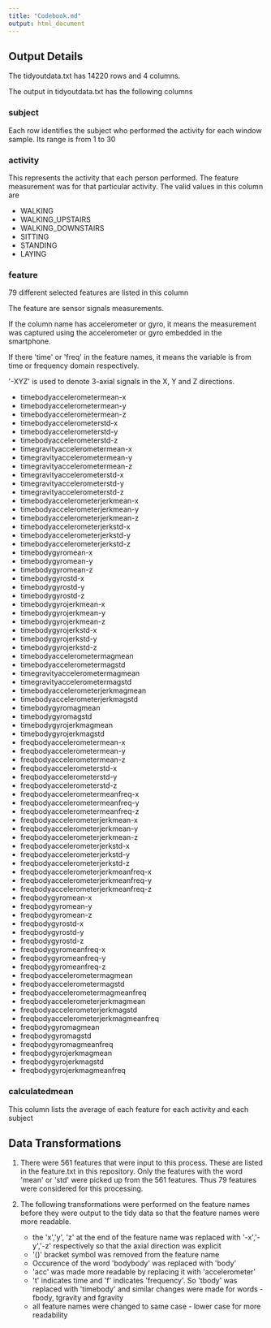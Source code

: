 ```yaml
---
title: "Codebook.md"
output: html_document
---
```


## Output Details
The tidyoutdata.txt has 14220 rows and 4 columns.

The output in tidyoutdata.txt has the following columns

### subject
Each row identifies the subject who performed the activity for each window sample. Its range is from 1 to 30

### activity
This represents the activity that each person performed. The feature measurement was for that particular activity. The valid values in this column are

  * WALKING 
  * WALKING_UPSTAIRS
  * WALKING_DOWNSTAIRS 
  * SITTING 
  * STANDING 
  * LAYING

### feature

79 different selected features are listed in this column 

The feature are sensor signals measurements. 

If the column name has accelerometer or gyro, it means the measurement was captured using the accelerometer or gyro embedded in the smartphone. 

If there 'time' or 'freq' in the feature names, it means the variable is from time or frequency domain respectively.

'-XYZ' is used to denote 3-axial signals in the X, Y and Z directions.


  * timebodyaccelerometermean-x          
  * timebodyaccelerometermean-y                   
  * timebodyaccelerometermean-z         
  * timebodyaccelerometerstd-x            
  * timebodyaccelerometerstd-y            
  * timebodyaccelerometerstd-z         
  * timegravityaccelerometermean-x            
  * timegravityaccelerometermean-y             
  * timegravityaccelerometermean-z                 
  * timegravityaccelerometerstd-x            
  * timegravityaccelerometerstd-y             
  * timegravityaccelerometerstd-z               
  * timebodyaccelerometerjerkmean-x           
  * timebodyaccelerometerjerkmean-y          
  * timebodyaccelerometerjerkmean-z              
  * timebodyaccelerometerjerkstd-x           
  * timebodyaccelerometerjerkstd-y           
  * timebodyaccelerometerjerkstd-z                
  * timebodygyromean-x           
  * timebodygyromean-y           
  * timebodygyromean-z                             
  * timebodygyrostd-x           
  * timebodygyrostd-y           
  * timebodygyrostd-z                              
  * timebodygyrojerkmean-x           
  * timebodygyrojerkmean-y           
  * timebodygyrojerkmean-z                        
  * timebodygyrojerkstd-x           
  * timebodygyrojerkstd-y           
  * timebodygyrojerkstd-z           
  * timebodyaccelerometermagmean           
  * timebodyaccelerometermagstd           
  * timegravityaccelerometermagmean                
  * timegravityaccelerometermagstd           
  * timebodyaccelerometerjerkmagmean           
  * timebodyaccelerometerjerkmagstd              
  * timebodygyromagmean           
  * timebodygyromagstd           
  * timebodygyrojerkmagmean                        
  * timebodygyrojerkmagstd           
  * freqbodyaccelerometermean-x           
  * freqbodyaccelerometermean-y                    
  * freqbodyaccelerometermean-z           
  * freqbodyaccelerometerstd-x           
  * freqbodyaccelerometerstd-y                     
  * freqbodyaccelerometerstd-z                      
  * freqbodyaccelerometermeanfreq-x           
  * freqbodyaccelerometermeanfreq-y                
  * freqbodyaccelerometermeanfreq-z           
  * freqbodyaccelerometerjerkmean-x           
  * freqbodyaccelerometerjerkmean-y               
  * freqbodyaccelerometerjerkmean-z                           
  * freqbodyaccelerometerjerkstd-x           
  * freqbodyaccelerometerjerkstd-y                 
  * freqbodyaccelerometerjerkstd-z                  
  * freqbodyaccelerometerjerkmeanfreq-x             
  * freqbodyaccelerometerjerkmeanfreq-y            
  * freqbodyaccelerometerjerkmeanfreq-z             
  * freqbodygyromean-x                              
  * freqbodygyromean-y                             
  * freqbodygyromean-z                             
  * freqbodygyrostd-x                              
  * freqbodygyrostd-y                             
  * freqbodygyrostd-z                              
  * freqbodygyromeanfreq-x                         
  * freqbodygyromeanfreq-y                        
  * freqbodygyromeanfreq-z               
  * freqbodyaccelerometermagmean         
  * freqbodyaccelerometermagstd         
  * freqbodyaccelerometermagmeanfreq     
  * freqbodyaccelerometerjerkmagmean     
  * freqbodyaccelerometerjerkmagstd     
  * freqbodyaccelerometerjerkmagmeanfreq        
  * freqbodygyromagmean                  
  * freqbodygyromagstd                  
  * freqbodygyromagmeanfreq              
  * freqbodygyrojerkmagmean              
  * freqbodygyrojerkmagstd              
  * freqbodygyrojerkmagmeanfreq        
  
### calculatedmean
This column lists the average of each feature for each activity and each subject
          

## Data Transformations

1. There were 561 features that were input to this process. These are listed in the feature.txt in this repository. Only the features with the word 'mean' or 'std' were picked up from the 561 features. Thus 79 features were considered for this processing.

2. The following transformations were performed on the feature names before they were output to the tidy data so that the feature names were more readable.
    * the 'x','y', 'z' at the end of the feature name was replaced with '-x','-y','-z' respectively so that the axial direction was explicit 
    * '()' bracket symbol was removed from the feature name
    * Occurence of the word 'bodybody' was replaced with 'body'
    * 'acc' was made more readable by replacing it with 'accelerometer'
    * 't' indicates time and 'f' indicates 'frequency'. So 'tbody' was replaced with 'timebody' and similar changes were made for words - fbody, tgravity and fgravity
    * all feature names were changed to same case - lower case for more readability
